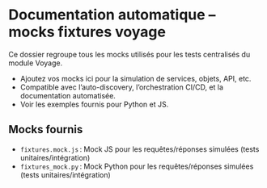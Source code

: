 # Documentation automatique – mocks fixtures voyage

Ce dossier regroupe tous les mocks utilisés pour les tests centralisés du module Voyage.

- Ajoutez vos mocks ici pour la simulation de services, objets, API, etc.
- Compatible avec l’auto-discovery, l’orchestration CI/CD, et la documentation automatisée.
- Voir les exemples fournis pour Python et JS.

## Mocks fournis

- `fixtures.mock.js` : Mock JS pour les requêtes/réponses simulées (tests unitaires/intégration)
- `fixtures_mock.py` : Mock Python pour les requêtes/réponses simulées (tests unitaires/intégration)
